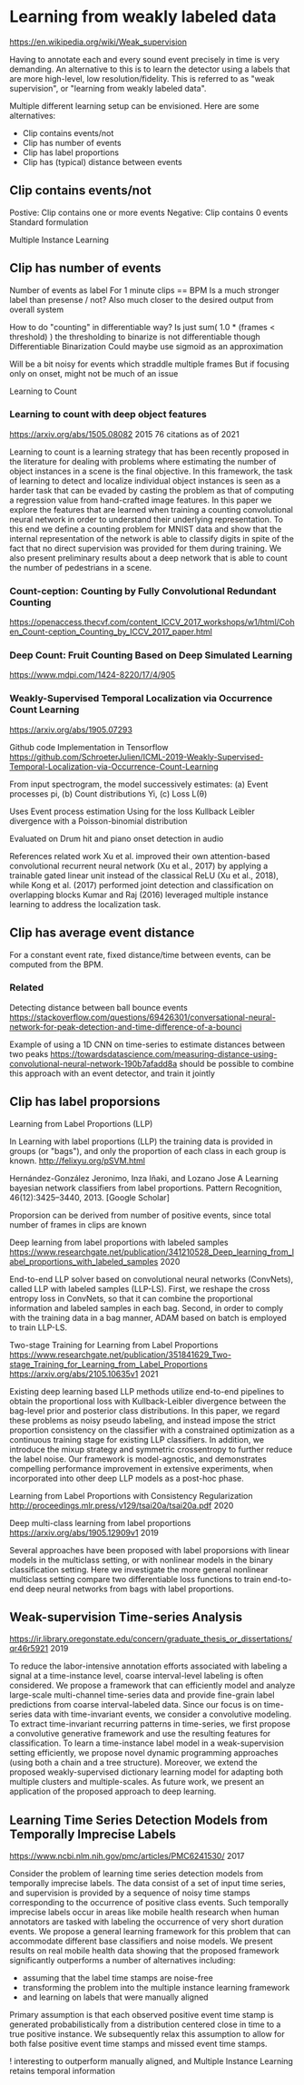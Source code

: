 
# Learning from weakly labeled data
https://en.wikipedia.org/wiki/Weak_supervision

Having to annotate each and every sound event precisely in time is very demanding.
An alternative to this is to learn the detector using a labels that are more high-level, low resolution/fidelity.
This is referred to as "weak supervision", or "learning from weakly labeled data".

Multiple different learning setup can be envisioned.
Here are some alternatives:

- Clip contains events/not
- Clip has number of events
- Clip has label proportions
- Clip has (typical) distance between events

## Clip contains events/not

Postive: Clip contains one or more events
Negative: Clip contains 0 events
Standard formulation

Multiple Instance Learning

## Clip has number of events

Number of events as label
For 1 minute clips == BPM
Is a much stronger label than presense / not?
Also much closer to the desired output from overall system

How to do "counting" in differentiable way?
Is just sum( 1.0 * (frames < threshold) )
the thresholding to binarize is not differentiable though
Differentiable Binarization
Could maybe use sigmoid as an approximation

Will be a bit noisy for events which straddle multiple frames
But if focusing only on onset, might not be much of an issue

Learning to Count


### Learning to count with deep object features
https://arxiv.org/abs/1505.08082
2015
76 citations as of 2021

Learning to count is a learning strategy that has been recently proposed in the literature for dealing with problems where estimating the number of object instances in a scene is the final objective.
In this framework, the task of learning to detect and localize individual object instances is seen as a harder task that can be evaded by casting the problem as that of computing a regression value from hand-crafted image features.
In this paper we explore the features that are learned when training a counting convolutional neural network in order to understand their underlying representation.
To this end we define a counting problem for MNIST data and show that the internal representation of the network is able to classify digits in spite of the fact that no direct supervision was provided for them during training.
We also present preliminary results about a deep network that is able to count the number of pedestrians in a scene.

### Count-ception: Counting by Fully Convolutional Redundant Counting
https://openaccess.thecvf.com/content_ICCV_2017_workshops/w1/html/Cohen_Count-ception_Counting_by_ICCV_2017_paper.html

### Deep Count: Fruit Counting Based on Deep Simulated Learning
https://www.mdpi.com/1424-8220/17/4/905

### Weakly-Supervised Temporal Localization via Occurrence Count Learning
https://arxiv.org/abs/1905.07293

Github code
Implementation in Tensorflow
https://github.com/SchroeterJulien/ICML-2019-Weakly-Supervised-Temporal-Localization-via-Occurrence-Count-Learning

From input spectrogram, the model successively estimates:
(a) Event processes pi, (b) Count distributions Yi, (c) Loss L(θ)

Uses Event process estimation
Using for the loss
Kullback Leibler divergence
with a Poisson-binomial distribution

Evaluated on Drum hit and piano onset detection in audio

References related work
Xu et al. improved their own attention-based convolutional recurrent neural network (Xu et al., 2017)
by applying a trainable gated linear unit instead of the classical ReLU (Xu et al., 2018),
while Kong et al. (2017) performed joint detection and classification on overlapping blocks
Kumar and Raj (2016) leveraged multiple instance learning to address the localization task.


## Clip has average event distance

For a constant event rate, fixed distance/time between events, can be computed from the BPM. 

### Related
Detecting distance between ball bounce events
https://stackoverflow.com/questions/69426301/conversational-neural-network-for-peak-detection-and-time-difference-of-a-bounci

Example of using a 1D CNN on time-series to estimate distances between two peaks
https://towardsdatascience.com/measuring-distance-using-convolutional-neural-network-190b7afadd8a
should be possible to combine this approach with an event detector,
and train it jointly


## Clip has label proporsions

Learning from Label Proportions (LLP)

In Learning with label proportions (LLP)
the training data is provided in groups (or "bags"),
and only the proportion of each class in each group is known.
http://felixyu.org/pSVM.html

Hernández-González Jeronimo, Inza Iñaki, and Lozano Jose
A Learning bayesian network classifiers from label proportions.
Pattern Recognition, 46(12):3425–3440, 2013. [Google Scholar]

Proporsion can be derived from number of positive events,
since total number of frames in clips are known

Deep learning from label proportions with labeled samples
https://www.researchgate.net/publication/341210528_Deep_learning_from_label_proportions_with_labeled_samples
2020

End-to-end LLP solver based on convolutional neural networks (ConvNets),
called LLP with labeled samples (LLP-LS).
First, we reshape the cross entropy loss in ConvNets, so that it can combine the proportional information and labeled samples in each bag. Second, in order to comply with the training data in a bag manner, ADAM based on batch is employed to train LLP-LS.

Two-stage Training for Learning from Label Proportions
https://www.researchgate.net/publication/351841629_Two-stage_Training_for_Learning_from_Label_Proportions
https://arxiv.org/abs/2105.10635v1
2021

Existing deep learning based LLP methods utilize end-to-end pipelines
to obtain the proportional loss with Kullback-Leibler divergence between the bag-level prior and posterior class distributions.
In this paper, we regard these problems as noisy pseudo labeling, and instead impose the strict proportion consistency on the classifier with a constrained optimization as a continuous training stage for existing LLP classifiers. In addition, we introduce the mixup strategy and symmetric crossentropy to further reduce the label noise. Our framework is model-agnostic, and demonstrates compelling performance improvement in extensive experiments, when incorporated into other deep LLP models as a post-hoc phase. 

Learning from Label Proportions with Consistency Regularization
http://proceedings.mlr.press/v129/tsai20a/tsai20a.pdf
2020

Deep multi-class learning from label proportions
https://arxiv.org/abs/1905.12909v1
2019

Several approaches have been proposed with label proporsions
with linear models in the multiclass setting,
or with nonlinear models in the binary classification setting.
Here we investigate the more general nonlinear multiclass setting
compare two differentiable loss functions to train end-to-end deep neural networks from bags with label proportions.

## Weak-supervision Time-series Analysis
https://ir.library.oregonstate.edu/concern/graduate_thesis_or_dissertations/qr46r5921
2019

To reduce the labor-intensive annotation efforts associated with labeling a signal at a time-instance level,
coarse interval-level labeling is often considered.
We propose a framework that can efficiently model and analyze large-scale multi-channel time-series data and provide fine-grain label predictions from coarse interval-labeled data.
Since our focus is on time-series data with time-invariant events, we consider a convolutive modeling.
To extract time-invariant recurring patterns in time-series, we first propose a convolutive generative framework and use the resulting features for classification.
To learn a time-instance label model in a weak-supervision setting efficiently, we propose novel dynamic programming approaches (using both a chain and a tree structure).
Moreover, we extend the proposed weakly-supervised dictionary learning model for adapting both multiple clusters and multiple-scales.
As future work, we present an application of the proposed approach to deep learning.

## Learning Time Series Detection Models from Temporally Imprecise Labels
https://www.ncbi.nlm.nih.gov/pmc/articles/PMC6241530/
2017

Consider the problem of learning time series detection models from temporally imprecise labels.
The data consist of a set of input time series,
and supervision is provided by a sequence of noisy time stamps corresponding to the occurrence of positive class events.
Such temporally  imprecise labels occur in areas like mobile health research when human annotators are tasked with labeling the occurrence of very short duration events.
We propose a general learning framework for this problem that can accommodate different base classifiers and noise models.
We present results on real mobile health data showing that the proposed framework significantly outperforms a number of alternatives including:
- assuming that the label time stamps are noise-free
- transforming the problem into the multiple instance learning framework
- and learning on labels that were manually aligned

Primary assumption is that each observed positive event time stamp is generated probabilistically from a distribution centered close in time to a true positive instance.
We subsequently relax this assumption to allow for both false positive event time stamps and missed event time stamps.

! interesting to outperform manually aligned, and Multiple Instance Learning
retains temporal information 
